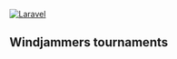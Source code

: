 [![Laravel](https://github.com/ubermeows/windjammers-tournaments/actions/workflows/laravel.yml/badge.svg?branch=master)](https://github.com/ubermeows/windjammers-tournaments/actions/workflows/laravel.yml)

## Windjammers tournaments
